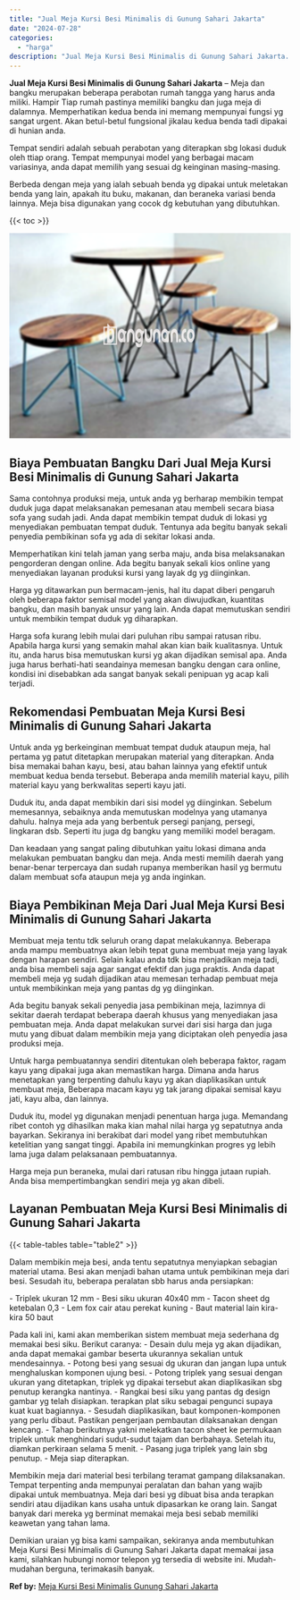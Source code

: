 ```yaml
---
title: "Jual Meja Kursi Besi Minimalis di Gunung Sahari Jakarta"
date: "2024-07-28"
categories: 
  - "harga"
description: "Jual Meja Kursi Besi Minimalis di Gunung Sahari Jakarta. Demikian uraian yg bisa kami sampaikan, sekiranya anda membutuhkan Meja Kursi Besi Minimalis di Gunu..."
---
```


**Jual Meja Kursi Besi Minimalis di Gunung Sahari Jakarta** – Meja dan bangku merupakan beberapa perabotan rumah tangga yang harus anda miliki. Hampir Tiap rumah pastinya memiliki bangku dan juga meja di dalamnya. Memperhatikan kedua benda ini memang mempunyai fungsi yg sangat urgent. Akan betul-betul fungsional jikalau kedua benda tadi dipakai di hunian anda.

Tempat sendiri adalah sebuah perabotan yang diterapkan sbg lokasi duduk oleh ttiap orang. Tempat mempunyai model yang berbagai macam variasinya, anda dapat memilih yang sesuai dg keinginan masing-masing.

Berbeda dengan meja yang ialah sebuah benda yg dipakai untuk meletakan benda yang lain, apakah itu buku, makanan, dan beraneka variasi benda lainnya. Meja bisa digunakan yang cocok dg kebutuhan yang dibutuhkan.

{{< toc >}}

![Jual Meja Kursi Besi Minimalis di Gunung Sahari Jakarta](/images/jual-meja-besi-murah16.png)

## Biaya Pembuatan Bangku Dari Jual Meja Kursi Besi Minimalis di Gunung Sahari Jakarta

Sama contohnya produksi meja, untuk anda yg berharap membikin tempat duduk juga dapat melaksanakan pemesanan atau membeli secara biasa sofa yang sudah jadi. Anda dapat membikin tempat duduk di lokasi yg menyediakan pembuatan tempat duduk. Tentunya ada begitu banyak sekali penyedia pembikinan sofa yg ada di sekitar lokasi anda.

Memperhatikan kini telah jaman yang serba maju, anda bisa melaksanakan pengorderan dengan online. Ada begitu banyak sekali kios online yang menyediakan layanan produksi kursi yang layak dg yg diinginkan.

Harga yg ditawarkan pun bermacam-jenis, hal itu dapat diberi pengaruh oleh beberapa faktor semisal model yang akan diwujudkan, kuantitas bangku, dan masih banyak unsur yang lain. Anda dapat memutuskan sendiri untuk membikin tempat duduk yg diharapkan.

Harga sofa kurang lebih mulai dari puluhan ribu sampai ratusan ribu. Apabila harga kursi yang semakin mahal akan kian baik kualitasnya. Untuk itu, anda harus bisa memutuskan kursi yg akan dijadikan semisal apa. Anda juga harus berhati-hati seandainya memesan bangku dengan cara online, kondisi ini disebabkan ada sangat banyak sekali penipuan yg acap kali terjadi.

## Rekomendasi Pembuatan Meja Kursi Besi Minimalis di Gunung Sahari Jakarta

Untuk anda yg berkeinginan membuat tempat duduk ataupun meja, hal pertama yg patut ditetapkan merupakan material yang diterapkan. Anda bisa memakai bahan kayu, besi, atau bahan lainnya yang efektif untuk membuat kedua benda tersebut. Beberapa anda memilih material kayu, pilih material kayu yang berkwalitas seperti kayu jati.

Duduk itu, anda dapat membikin dari sisi model yg diinginkan. Sebelum memesannya, sebaiknya anda memutuskan modelnya yang utamanya dahulu. halnya meja ada yang berbentuk persegi panjang, persegi, lingkaran dsb. Seperti itu juga dg bangku yang memiliki model beragam.

Dan keadaan yang sangat paling dibutuhkan yaitu lokasi dimana anda melakukan pembuatan bangku dan meja. Anda mesti memilih daerah yang benar-benar terpercaya dan sudah rupanya memberikan hasil yg bermutu dalam membuat sofa ataupun meja yg anda inginkan.

## Biaya Pembikinan Meja Dari Jual Meja Kursi Besi Minimalis di Gunung Sahari Jakarta

Membuat meja tentu tdk seluruh orang dapat melakukannya. Beberapa anda mampu membuatnya akan lebih tepat guna membuat meja yang layak dengan harapan sendiri. Selain kalau anda tdk bisa menjadikan meja tadi, anda bisa membeli saja agar sangat efektif dan juga praktis. Anda dapat membeli meja yg sudah dijadikan atau memesan terhadap pembuat meja untuk membikinkan meja yang pantas dg yg diinginkan.

Ada begitu banyak sekali penyedia jasa pembikinan meja, lazimnya di sekitar daerah terdapat beberapa daerah khusus yang menyediakan jasa pembuatan meja. Anda dapat melakukan survei dari sisi harga dan juga mutu yang dibuat dalam membikin meja yang diciptakan oleh penyedia jasa produksi meja.

Untuk harga pembuatannya sendiri ditentukan oleh beberapa faktor, ragam kayu yang dipakai juga akan memastikan harga. Dimana anda harus menetapkan yang terpenting dahulu kayu yg akan diaplikasikan untuk membuat meja, Beberapa macam kayu yg tak jarang dipakai semisal kayu jati, kayu alba, dan lainnya.

Duduk itu, model yg digunakan menjadi penentuan harga juga. Memandang ribet contoh yg dihasilkan maka kian mahal nilai harga yg sepatutnya anda bayarkan. Sekiranya ini berakibat dari model yang ribet membutuhkan ketelitian yang sangat tinggi. Apabila ini memungkinkan progres yg lebih lama juga dalam pelaksanaan pembuatannya.

Harga meja pun beraneka, mulai dari ratusan ribu hingga jutaan rupiah. Anda bisa mempertimbangkan sendiri meja yg akan dibeli.

## Layanan Pembuatan Meja Kursi Besi Minimalis di Gunung Sahari Jakarta

{{< table-tables table="table2" >}}

Dalam membikin meja besi, anda tentu sepatutnya menyiapkan sebagian material utama. Besi akan menjadi bahan utama untuk pembikinan meja dari besi. Sesudah itu, beberapa peralatan sbb harus anda persiapkan:

\- Triplek ukuran 12 mm - Besi siku ukuran 40x40 mm - Tacon sheet dg ketebalan 0,3 - Lem fox cair atau perekat kuning - Baut material lain kira-kira 50 baut

Pada kali ini, kami akan memberikan sistem membuat meja sederhana dg memakai besi siku. Berikut caranya: - Desain dulu meja yg akan dijadikan, anda dapat memakai gambar beserta ukurannya sekalian untuk mendesainnya. - Potong besi yang sesuai dg ukuran dan jangan lupa untuk menghaluskan komponen ujung besi. - Potong triplek yang sesuai dengan ukuran yang ditetapkan, triplek yg dipakai tersebut akan diaplikasikan sbg penutup kerangka nantinya. - Rangkai besi siku yang pantas dg design gambar yg telah disiapkan. terapkan plat siku sebagai pengunci supaya kuat kuat bagiannya. - Sesudah diaplikasikan, baut komponen-komponen yang perlu dibaut. Pastikan pengerjaan pembautan dilaksanakan dengan kencang. - Tahap berikutnya yakni melekatkan tacon sheet ke permukaan triplek untuk menghindari sudut-sudut tajam dan berbahaya. Setelah itu, diamkan perkiraan selama 5 menit. - Pasang juga triplek yang lain sbg penutup. - Meja siap diterapkan.

Membikin meja dari material besi terbilang teramat gampang dilaksanakan. Tempat terpenting anda mempunyai peralatan dan bahan yang wajib dipakai untuk membuatnya. Meja dari besi yg dibuat bisa anda terapkan sendiri atau dijadikan kans usaha untuk dipasarkan ke orang lain. Sangat banyak dari mereka yg berminat memakai meja besi sebab memiliki keawetan yang tahan lama.

Demikian uraian yg bisa kami sampaikan, sekiranya anda membutuhkan Meja Kursi Besi Minimalis di Gunung Sahari Jakarta dapat memakai jasa kami, silahkan hubungi nomor telepon yg tersedia di website ini. Mudah-mudahan berguna, terimakasih banyak.

**Ref by:** [Meja Kursi Besi Minimalis Gunung Sahari Jakarta](https://id.wikipedia.org/wiki/Meja)
